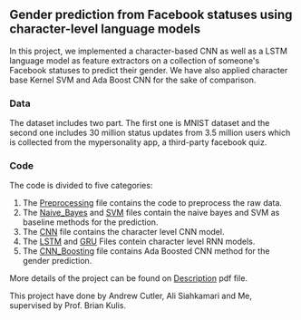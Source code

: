 ## Gender prediction from Facebook statuses using character-level language models 

In this project, we implemented a character-based CNN as well as a LSTM language model as feature extractors on a collection of someone's Facebook statuses to predict their gender. We have also applied character base Kernel SVM and Ada Boost CNN for the sake of comparison. 

### Data 

The dataset includes two part. The first one is MNIST dataset and the second one includes 30 million status updates from 3.5 million users which is collected from the mypersonality app, a third-party facebook quiz. 

### Code
The code is divided to five categories:

1. The [Preprocessing](https://github.com/MehradSm/Char-Level-Models-to-Predict-Gender/tree/master/Preprocessing) file contains the code to preprocess the raw data. 
2. The [Naive_Bayes](https://github.com/MehradSm/Char-Level-Models-to-Predict-Gender/tree/master/Naive_Bayes) and [SVM](https://github.com/MehradSm/Char-Level-Models-to-Predict-Gender/tree/master/SVM) files contain the naive bayes and SVM as baseline methods for the prediction.  
3. The [CNN](https://github.com/MehradSm/Char-Level-Models-to-Predict-Gender/tree/master/CNN) file contains the character level CNN model. 
4. The [LSTM](https://github.com/MehradSm/Char-Level-Models-to-Predict-Gender/tree/master/LSTM) and [GRU](https://github.com/MehradSm/Char-Level-Models-to-Predict-Gender/tree/master/GRU) Files contein character level RNN models. 
5. The [CNN_Boosting](https://github.com/MehradSm/Char-Level-Models-to-Predict-Gender/tree/master/CNN_Boosting) file contains Ada Boosted CNN method for the gender prediction. 

More details of the project can be found on [Description](https://github.com/MehradSm/Char-Level-Models-to-Predict-Gender/blob/master/Description.pdf) pdf file.

This project have done by Andrew Cutler, Ali Siahkamari and Me, supervised by Prof. Brian Kulis.



